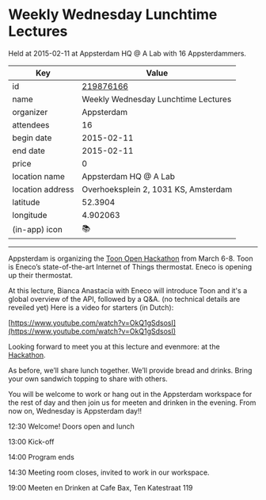 # Weekly Wednesday Lunchtime Lectures
Held at 2015-02-11 at Appsterdam HQ @ A Lab with 16 Appsterdammers.
        
|Key|Value
|---|---|
|id|[219876166](https://www.meetup.com/appsterdam/events/219876166/)|
|name|Weekly Wednesday Lunchtime Lectures|
|organizer|Appsterdam|
|attendees|16|
|begin date|2015-02-11|
|end date|2015-02-11|
|price|0|
|location name|Appsterdam HQ @ A Lab|
|location address|Overhoeksplein 2, 1031 KS, Amsterdam|
|latitude|52.3904|
|longitude|4.902063|
|(in-app) icon|📚|

---

Appsterdam is organizing the [Toon Open Hackathon](http://www.meetup.com/Appsterdam/events/219667240/) from March 6-8. Toon is Eneco’s state-of-the-art Internet of Things thermostat. Eneco is opening up their thermostat.

At this lecture, Bianca Anastacia with Eneco will introduce Toon and it's a global overview of the API, followed by a Q&A. (no technical details are reveiled yet) Here is a video for starters (in Dutch):

[https://www.youtube.com/watch?v=OkQ1gSdsosI](https://www.youtube.com/watch?v=OkQ1gSdsosI)

Looking forward to meet you at this lecture and evenmore: at the [Hackathon](http://www.meetup.com/Appsterdam/events/219667240/).

As before, we’ll share lunch together. We’ll provide bread and drinks. Bring your own sandwich topping to share with others.

You will be welcome to work or hang out in the Appsterdam workspace for the rest of day and then join us for meeten and drinken in the evening. From now on, Wednesday is Appsterdam day!! 

12:30 Welcome! Doors open and lunch

13:00 Kick-off

14:00 Program ends

14:30 Meeting room closes, invited to work in our workspace.

19:00 Meeten en Drinken at Cafe Bax, Ten Katestraat 119


